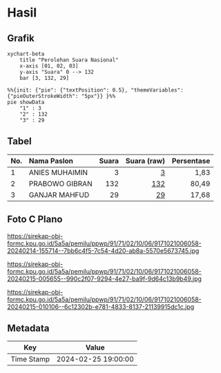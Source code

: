 # Hasil

## Grafik

```mermaid
xychart-beta
    title "Perolehan Suara Nasional"
    x-axis [01, 02, 03]
    y-axis "Suara" 0 --> 132
    bar [3, 132, 29]
```

```mermaid
%%{init: {"pie": {"textPosition": 0.5}, "themeVariables": {"pieOuterStrokeWidth": "5px"}} }%%
pie showData
    "1" : 3
    "2" : 132
    "3" : 29
```

## Tabel

| No. | Nama Paslon    | Suara | Suara (raw) | Persentase |
|:--- |:-------------- | -----:| -----------:| ----------:|
| 1   | ANIES MUHAIMIN | 3     | [3][p-1]    | 1,83       |
| 2   | PRABOWO GIBRAN | 132   | [132][p-2]  | 80,49      |
| 3   | GANJAR MAHFUD  | 29    | [29][p-3]   | 17,68      |


[p-1]: https://github.com/gigit-pemilu/pemilu-2024/blob/main/pilpres/hitung-suara/sub/91-papua/sub/71-kota-jayapura/sub/02-jayapura-selatan/sub/1006-hamadi/sub/058-tps/sub/paslon-1.txt
[p-2]: https://github.com/gigit-pemilu/pemilu-2024/blob/main/pilpres/hitung-suara/sub/91-papua/sub/71-kota-jayapura/sub/02-jayapura-selatan/sub/1006-hamadi/sub/058-tps/sub/paslon-2.txt
[p-3]: https://github.com/gigit-pemilu/pemilu-2024/blob/main/pilpres/hitung-suara/sub/91-papua/sub/71-kota-jayapura/sub/02-jayapura-selatan/sub/1006-hamadi/sub/058-tps/sub/paslon-3.txt

## Foto C Plano

https://sirekap-obj-formc.kpu.go.id/5a5a/pemilu/ppwp/91/71/02/10/06/9171021006058-20240214-155714--7bb6c4f5-7c54-4d20-ab8a-5570e5673745.jpg

https://sirekap-obj-formc.kpu.go.id/5a5a/pemilu/ppwp/91/71/02/10/06/9171021006058-20240215-005655--990c2f07-9294-4e27-ba9f-9d64c13b9b49.jpg

https://sirekap-obj-formc.kpu.go.id/5a5a/pemilu/ppwp/91/71/02/10/06/9171021006058-20240215-010106--6c12302b-e781-4833-8137-21139915dc1c.jpg


## Metadata

| Key        | Value               |
| ---------- | ------------------- |
| Time Stamp | 2024-02-25 19:00:00 |



